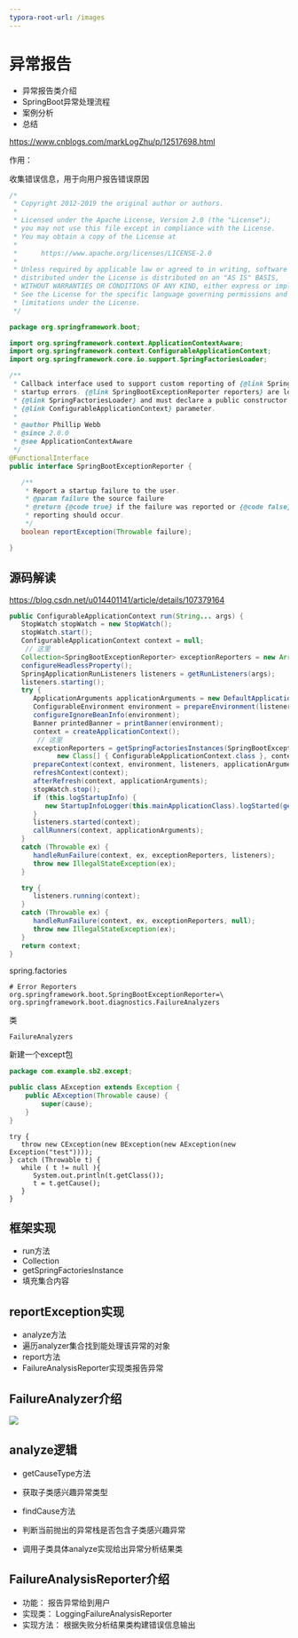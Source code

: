 ```yaml
---
typora-root-url: /images
---
```


# 异常报告



* 异常报告类介绍
* SpringBoot异常处理流程
* 案例分析
* 总结

https://www.cnblogs.com/markLogZhu/p/12517698.html

作用：

收集错误信息，用于向用户报告错误原因

```java
/*
 * Copyright 2012-2019 the original author or authors.
 *
 * Licensed under the Apache License, Version 2.0 (the "License");
 * you may not use this file except in compliance with the License.
 * You may obtain a copy of the License at
 *
 *      https://www.apache.org/licenses/LICENSE-2.0
 *
 * Unless required by applicable law or agreed to in writing, software
 * distributed under the License is distributed on an "AS IS" BASIS,
 * WITHOUT WARRANTIES OR CONDITIONS OF ANY KIND, either express or implied.
 * See the License for the specific language governing permissions and
 * limitations under the License.
 */

package org.springframework.boot;

import org.springframework.context.ApplicationContextAware;
import org.springframework.context.ConfigurableApplicationContext;
import org.springframework.core.io.support.SpringFactoriesLoader;

/**
 * Callback interface used to support custom reporting of {@link SpringApplication}
 * startup errors. {@link SpringBootExceptionReporter reporters} are loaded via the
 * {@link SpringFactoriesLoader} and must declare a public constructor with a single
 * {@link ConfigurableApplicationContext} parameter.
 *
 * @author Phillip Webb
 * @since 2.0.0
 * @see ApplicationContextAware
 */
@FunctionalInterface
public interface SpringBootExceptionReporter {

   /**
    * Report a startup failure to the user.
    * @param failure the source failure
    * @return {@code true} if the failure was reported or {@code false} if default
    * reporting should occur.
    */
   boolean reportException(Throwable failure);

}
```



## 源码解读

https://blog.csdn.net/u014401141/article/details/107379164



```java
public ConfigurableApplicationContext run(String... args) {
   StopWatch stopWatch = new StopWatch();
   stopWatch.start();
   ConfigurableApplicationContext context = null;
    // 这里
   Collection<SpringBootExceptionReporter> exceptionReporters = new ArrayList<>();
   configureHeadlessProperty();
   SpringApplicationRunListeners listeners = getRunListeners(args);
   listeners.starting();
   try {
      ApplicationArguments applicationArguments = new DefaultApplicationArguments(args);
      ConfigurableEnvironment environment = prepareEnvironment(listeners, applicationArguments);
      configureIgnoreBeanInfo(environment);
      Banner printedBanner = printBanner(environment);
      context = createApplicationContext();
       // 这里
      exceptionReporters = getSpringFactoriesInstances(SpringBootExceptionReporter.class,
            new Class[] { ConfigurableApplicationContext.class }, context);
      prepareContext(context, environment, listeners, applicationArguments, printedBanner);
      refreshContext(context);
      afterRefresh(context, applicationArguments);
      stopWatch.stop();
      if (this.logStartupInfo) {
         new StartupInfoLogger(this.mainApplicationClass).logStarted(getApplicationLog(), stopWatch);
      }
      listeners.started(context);
      callRunners(context, applicationArguments);
   }
   catch (Throwable ex) {
      handleRunFailure(context, ex, exceptionReporters, listeners);
      throw new IllegalStateException(ex);
   }

   try {
      listeners.running(context);
   }
   catch (Throwable ex) {
      handleRunFailure(context, ex, exceptionReporters, null);
      throw new IllegalStateException(ex);
   }
   return context;
}
```



spring.factories

```
# Error Reporters
org.springframework.boot.SpringBootExceptionReporter=\
org.springframework.boot.diagnostics.FailureAnalyzers
```

类

```
FailureAnalyzers
```



新建一个except包

```java
package com.example.sb2.except;

public class AException extends Exception {
    public AException(Throwable cause) {
        super(cause);
    }
}
```



```
try {
   throw new CException(new BException(new AException(new Exception("test"))));
} catch (Throwable t) {
   while ( t != null ){
      System.out.println(t.getClass());
      t = t.getCause();
   }
}
```



## 框架实现

* run方法
* Collection<SpringBootExceptionReporter> 
* getSpringFactoriesInstance
* 填充集合内容



## reportException实现

* analyze方法
* 遍历analyzer集合找到能处理该异常的对象
* report方法
* FailureAnalysisReporter实现类报告异常



## FailureAnalyzer介绍



![](/56.png)

## analyze逻辑

* getCauseType方法

* 获取子类感兴趣异常类型

* findCause方法

* 判断当前抛出的异常栈是否包含子类感兴趣异常

* 调用子类具体analyze实现给出异常分析结果类

  

## FailureAnalysisReporter介绍

* 功能： 报告异常给到用户
* 实现类： LoggingFailureAnalysisReporter
* 实现方法： 根据失败分析结果类构建错误信息输出



